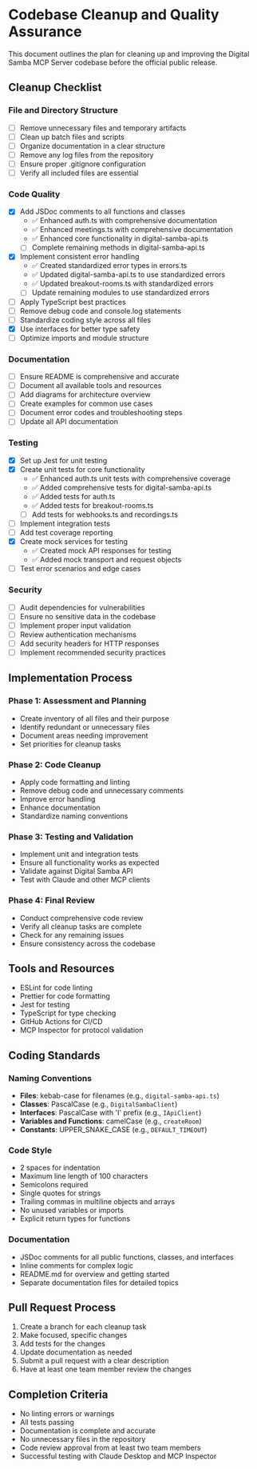 # Codebase Cleanup and Quality Assurance

This document outlines the plan for cleaning up and improving the Digital Samba MCP Server codebase before the official public release.

## Cleanup Checklist

### File and Directory Structure

- [ ] Remove unnecessary files and temporary artifacts
- [ ] Clean up batch files and scripts
- [ ] Organize documentation in a clear structure
- [ ] Remove any log files from the repository
- [ ] Ensure proper .gitignore configuration
- [ ] Verify all included files are essential

### Code Quality

- [x] Add JSDoc comments to all functions and classes
  - ✅ Enhanced auth.ts with comprehensive documentation
  - ✅ Enhanced meetings.ts with comprehensive documentation
  - ✅ Enhanced core functionality in digital-samba-api.ts
  - [ ] Complete remaining methods in digital-samba-api.ts
- [x] Implement consistent error handling
  - ✅ Created standardized error types in errors.ts
  - ✅ Updated digital-samba-api.ts to use standardized errors
  - ✅ Updated breakout-rooms.ts with standardized errors
  - [ ] Update remaining modules to use standardized errors
- [ ] Apply TypeScript best practices
- [ ] Remove debug code and console.log statements
- [ ] Standardize coding style across all files
- [x] Use interfaces for better type safety
- [ ] Optimize imports and module structure

### Documentation

- [ ] Ensure README is comprehensive and accurate
- [ ] Document all available tools and resources
- [ ] Add diagrams for architecture overview
- [ ] Create examples for common use cases
- [ ] Document error codes and troubleshooting steps
- [ ] Update all API documentation

### Testing

- [x] Set up Jest for unit testing
- [x] Create unit tests for core functionality
  - ✅ Enhanced auth.ts unit tests with comprehensive coverage
  - ✅ Added comprehensive tests for digital-samba-api.ts
  - ✅ Added tests for auth.ts
  - ✅ Added tests for breakout-rooms.ts
  - [ ] Add tests for webhooks.ts and recordings.ts
- [ ] Implement integration tests
- [ ] Add test coverage reporting
- [x] Create mock services for testing
  - ✅ Created mock API responses for testing
  - ✅ Added mock transport and request objects
- [ ] Test error scenarios and edge cases

### Security

- [ ] Audit dependencies for vulnerabilities
- [ ] Ensure no sensitive data in the codebase
- [ ] Implement proper input validation
- [ ] Review authentication mechanisms
- [ ] Add security headers for HTTP responses
- [ ] Implement recommended security practices

## Implementation Process

### Phase 1: Assessment and Planning

- Create inventory of all files and their purpose
- Identify redundant or unnecessary files
- Document areas needing improvement
- Set priorities for cleanup tasks

### Phase 2: Code Cleanup

- Apply code formatting and linting
- Remove debug code and unnecessary comments
- Improve error handling
- Enhance documentation
- Standardize naming conventions

### Phase 3: Testing and Validation

- Implement unit and integration tests
- Ensure all functionality works as expected
- Validate against Digital Samba API
- Test with Claude and other MCP clients

### Phase 4: Final Review

- Conduct comprehensive code review
- Verify all cleanup tasks are complete
- Check for any remaining issues
- Ensure consistency across the codebase

## Tools and Resources

- ESLint for code linting
- Prettier for code formatting
- Jest for testing
- TypeScript for type checking
- GitHub Actions for CI/CD
- MCP Inspector for protocol validation

## Coding Standards

### Naming Conventions

- **Files**: kebab-case for filenames (e.g., `digital-samba-api.ts`)
- **Classes**: PascalCase (e.g., `DigitalSambaClient`)
- **Interfaces**: PascalCase with 'I' prefix (e.g., `IApiClient`)
- **Variables and Functions**: camelCase (e.g., `createRoom`)
- **Constants**: UPPER_SNAKE_CASE (e.g., `DEFAULT_TIMEOUT`)

### Code Style

- 2 spaces for indentation
- Maximum line length of 100 characters
- Semicolons required
- Single quotes for strings
- Trailing commas in multiline objects and arrays
- No unused variables or imports
- Explicit return types for functions

### Documentation

- JSDoc comments for all public functions, classes, and interfaces
- Inline comments for complex logic
- README.md for overview and getting started
- Separate documentation files for detailed topics

## Pull Request Process

1. Create a branch for each cleanup task
2. Make focused, specific changes
3. Add tests for the changes
4. Update documentation as needed
5. Submit a pull request with a clear description
6. Have at least one team member review the changes

## Completion Criteria

- No linting errors or warnings
- All tests passing
- Documentation is complete and accurate
- No unnecessary files in the repository
- Code review approval from at least two team members
- Successful testing with Claude Desktop and MCP Inspector